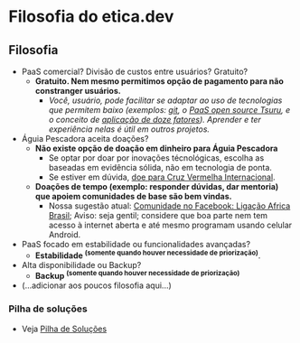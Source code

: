 # Filosofia do etica.dev

## Filosofia

<!--
- Publico alvo?
    - **Apoiamos quem apoia comunidades de base onde acesso a um PaaS faria diferença**.
    - **O uso do PaaS pode ser diferente conforme a pessoa**
        - Alguém com problemas de acesso a cartão de crédito que ajude 
-->

- PaaS comercial? Divisão de custos entre usuários? Gratuito?
    - **Gratuito. Nem mesmo permitimos opção de pagamento para não constranger usuários.**
        - _Você, usuário, pode facilitar se adaptar ao uso de tecnologias que permitem baixo (exemplos: [git](https://git-scm.com/book/pt-br/v1/Primeiros-passos-No%C3%A7%C3%B5es-B%C3%A1sicas-de-Git), o [PaaS open source Tsuru](https://tsuru.io), e o conceito de [aplicação de doze fatores](https://12factor.net/pt_br/)). Aprender e ter experiência nelas é útil em outros projetos._
- Águia Pescadora aceita doações?
    - **Não existe opção de doação em dinheiro para Águia Pescadora**
        -  Se optar por doar por inovações técnológicas, escolha as baseadas em evidência sólida, não em tecnologia de ponta.
        - Se estiver em dúvida, [doe para Cruz Vermelha Internacional](https://www.icrc.org/pt/faq/sobre-doacoes).
    - **Doações de tempo (exemplo: responder dúvidas, dar mentoria) que apoiem comunidades de base são bem vindas.**
        - Nossa sugestão atual: [Comunidade no Facebook: Ligação Africa Brasil](https://www.facebook.com/groups/africabr/); Aviso: seja gentil; considere que boa parte nem tem acesso à internet aberta e até mesmo programam usando celular Android.
- PaaS focado em estabilidade ou funcionalidades avançadas?
    - **Estabilidade <sup>(somente quando houver necessidade de priorização)</sup>**.
- Alta disponibilidade ou Backup?
    - **Backup <sup>(somente quando houver necessidade de priorização)</sup>**
- (...adicionar aos poucos filosofia aqui...)


### Pilha de soluções

- Veja [Pilha de Soluções](../pilha-de-solucoes/)
